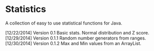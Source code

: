 Statistics
==========

A collection of easy to use statistical functions for Java.

[12/22/2014] Version 0.1 
				Basic stats. Normal distribution and Z score.
[12/29/2014] Version 0.1.1
				Random number generators from ranges.
[12/30/2014] Version 0.1.2
				Max and Min values from an ArrayList.

